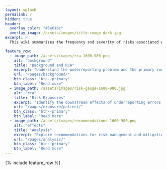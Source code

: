 ```yaml
---
layout: splash
permalink: /
hidden: true
header:
  overlay_color: "#5e616c"
  overlay_image: /assets/images/title-image-dark.jpg
excerpt: >
  This wiki summarizes the frequency and severity of risks associated with underreporting medical errors.<br />

feature_row:
  - image_path: /assets/images/rca-1600-980.png
    alt: "background"
    title: "Background and RCA"
    excerpt: "Understand the underreporting problem and the primary root causes."
    url: "/pages/background/"
    btn_class: "btn--primary"
    btn_label: "Read more"
  - image_path: /assets/images/risk-gauge-1600-980.jpg
    alt: "rca"
    title: "Risk Exposures"
    excerpt: "Identify the downstream effects of underreporting errors and the associated risks."
    url: "/pages/exposure/patient/"
    btn_class: "btn--primary"
    btn_label: "Read more"
  - image_path: /assets/images/recommendations-1600-980.png
    alt: "effects"
    title: "Analysis"
    excerpt: "Explore recommendations for risk management and mitigation."
    url: "/pages/analysis/"
    btn_class: "btn--primary"
    btn_label: "Read more"      
---
```


{% include feature_row %}